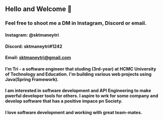 

## Hello and Welcome 👋
### Feel free to shoot me a DM in Instagram, Discord or email.

#### Instagram: @sktmaneytri
#### Discord: sktmaneytri#1242
#### Email: sktmaneytri@gmail.com


#### I’m Tri - a software engineer that studing (3rd-year) at HCMC University of Technology and Education. I'm building various web projects using Java(Spring Framework).

#### I am interested in software development and API Engineering to make pwerful developer tools for others. I aspire to wrk for some company and develop software that has a positive impace pn Society.


#### I love software development and working with great team-mates.

